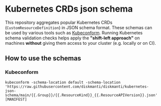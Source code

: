 # Kubernetes CRDs json schema

This repository aggregates popular Kubernetes CRDs (`CustomResourceDefinition`) in JSON schema format. These schemas can be used by various tools such as [Kubeconform](https://github.com/yannh/kubeconform).
Running Kubernetes schema validation checks helps apply the **"shift-left approach"** on machines **without** giving them access to your cluster (e.g. locally or on CI).

## How to use the schemas

### Kubeconform

```
kubeconform -schema-location default -schema-location 'https://raw.githubusercontent.com/diskmanti/diskmanti/kubernetes-json-schema/main/{{.Group}}/{{.ResourceKind}}_{{.ResourceAPIVersion}}.json' [MANIFEST]
```
